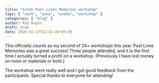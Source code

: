 ```yaml
---
title: "Great Past Lives Memories workshop"
tags: [ "sach", "yuna", "asuka", "workshop" ]
categories: [ "blog" ]
author: Rob Nugen
draft: true
date: 2020-01-13T21:41:44+09:00
---
```


This officially counts as my second of 24+ workshops this year.  Past
Lives Memories was a great success!  Three people attended, and it is
the first time I actually turned a profit on a workshop.  (Previously I
have lost money on room or materials or both.)

The workshop went really well and I got good feedback from the
participants.  Special thanks to everyone for attending!
